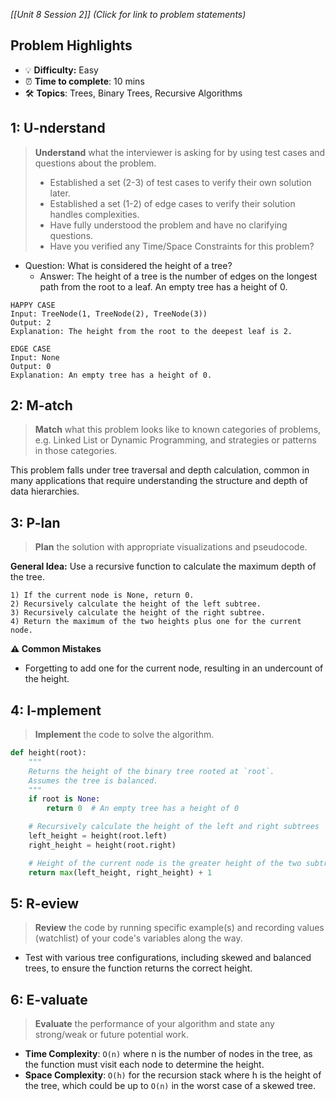 *[[Unit 8 Session 2]] (Click for link to problem statements)*

## Problem Highlights

* 💡 **Difficulty:** Easy
* ⏰ **Time to complete**: 10 mins
* 🛠️ **Topics**: Trees, Binary Trees, Recursive Algorithms
    
## 1: U-nderstand

> **Understand** what the interviewer is asking for by using test cases and questions about the problem.
> - Established a set (2-3) of test cases to verify their own solution later.
> - Established a set (1-2) of edge cases to verify their solution handles complexities.
> - Have fully understood the problem and have no clarifying questions.
> - Have you verified any Time/Space Constraints for this problem?

- Question: What is considered the height of a tree?
    - Answer: The height of a tree is the number of edges on the longest path from the root to a leaf. An empty tree has a height of 0.

```
HAPPY CASE
Input: TreeNode(1, TreeNode(2), TreeNode(3))
Output: 2
Explanation: The height from the root to the deepest leaf is 2.

EDGE CASE
Input: None
Output: 0
Explanation: An empty tree has a height of 0.
```

## 2: M-atch

> **Match** what this problem looks like to known categories of problems, e.g. Linked List or Dynamic Programming, and strategies or patterns in those categories.

This problem falls under tree traversal and depth calculation, common in many applications that require understanding the structure and depth of data hierarchies.

## 3: P-lan

> **Plan** the solution with appropriate visualizations and pseudocode.

**General Idea:** Use a recursive function to calculate the maximum depth of the tree.

```
1) If the current node is None, return 0.
2) Recursively calculate the height of the left subtree.
3) Recursively calculate the height of the right subtree.
4) Return the maximum of the two heights plus one for the current node.
```

**⚠️ Common Mistakes**

- Forgetting to add one for the current node, resulting in an undercount of the height.

## 4: I-mplement

> **Implement** the code to solve the algorithm.

```python
def height(root):
    """
    Returns the height of the binary tree rooted at `root`.
    Assumes the tree is balanced.
    """
    if root is None:
        return 0  # An empty tree has a height of 0

    # Recursively calculate the height of the left and right subtrees
    left_height = height(root.left)
    right_height = height(root.right)

    # Height of the current node is the greater height of the two subtrees plus 1
    return max(left_height, right_height) + 1
```
    
## 5: R-eview

> **Review** the code by running specific example(s) and recording values (watchlist) of your code's variables along the way.

- Test with various tree configurations, including skewed and balanced trees, to ensure the function returns the correct height.

## 6: E-valuate

> **Evaluate** the performance of your algorithm and state any strong/weak or future potential work.

* **Time Complexity**: `O(n)` where n is the number of nodes in the tree, as the function must visit each node to determine the height.
* **Space Complexity**: `O(h)` for the recursion stack where h is the height of the tree, which could be up to `O(n)` in the worst case of a skewed tree.
